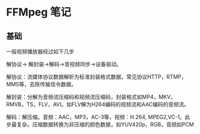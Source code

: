 # FFMpeg 笔记

## 基础

一般视频播放器经过如下几步

解协议-> 解封装->解码->音视频同步->设备驱动。

解协议：流媒体协议数据解析为标准封装格式数据，常见协议HTTP，RTMP，MMS等，去除传输信令数据。

解封装：分解为音频流压缩码和视频流压缩码，封装格式如MP4，MKV，RMVB，TS，FLV，AVI。如FLV解为H264编码的视频流和AAC编码的音频流。

解码：解压缩。音频：AAC，MP3，AC-3等，视频：H.264, MPEG2,VC-1。此步最复杂。压缩数据转换为非压缩的颜色数据，如YUV420p，RGB，音频如PCM